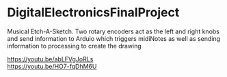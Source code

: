 # DigitalElectronicsFinalProject
Musical Etch-A-Sketch. Two rotary encoders act as the left and right knobs and send information to Arduio which triggers midiNotes as well as sending information to processing to create the drawing

https://youtu.be/abLFVgJoRLs <br>
https://youtu.be/HO7-fqDhM6U

